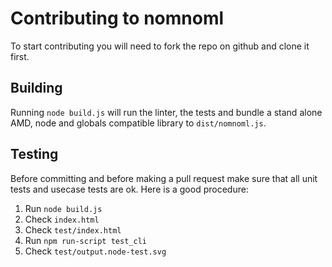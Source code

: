 # Contributing to nomnoml

To start contributing you will need to fork the repo on github and clone it first.

## Building

Running `node build.js` will run the linter, the tests and bundle a stand alone AMD, node and globals compatible library to `dist/nomnoml.js`.

## Testing

Before committing and before making a pull request make sure that all unit tests and usecase tests are ok. Here is a good procedure:

 1. Run `node build.js`
 2. Check `index.html`
 3. Check `test/index.html`
 4. Run `npm run-script test_cli`
 5. Check `test/output.node-test.svg`
